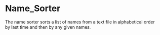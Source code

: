 # Name_Sorter
The name sorter sorts a list of names from a text file in alphabetical order by last time and then by any given names.
